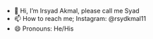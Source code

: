 - 👋 Hi, I’m Irsyad Akmal, please call me Syad
- 📫 How to reach me; Instagram: @rsydkmal11
- 😄 Pronouns: He/His

<!---
rsydkmal/rsydkmal is a ✨ special ✨ repository because its `README.md` (this file) appears on your GitHub profile.
You can click the Preview link to take a look at your changes.
--->
